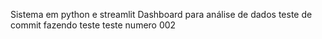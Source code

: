 Sistema em python e streamlit 
Dashboard para análise de dados
teste de commit
fazendo teste
teste numero 002